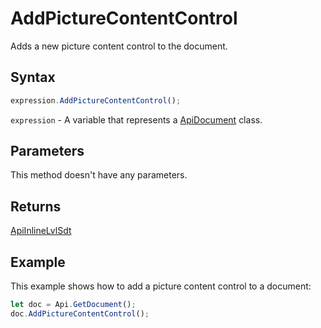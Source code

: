 # AddPictureContentControl

Adds a new picture content control to the document.

## Syntax

```javascript
expression.AddPictureContentControl();
```

`expression` - A variable that represents a [ApiDocument](../ApiDocument.md) class.

## Parameters

This method doesn't have any parameters.

## Returns

[ApiInlineLvlSdt](../ApiInlineLvlSdt/ApiInlineLvlSdt.md)

## Example

This example shows how to add a picture content control to a document:

```javascript editor-docx
let doc = Api.GetDocument();
doc.AddPictureContentControl();
```

